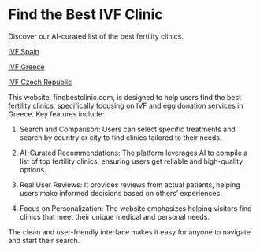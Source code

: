 # Find the Best IVF Clinic

Discover our AI-curated list of the best fertility clinics.

[IVF Spain](https://ivfon.com/location/spain/)

[IVF Greece](https://ivfon.com/location/greece/)

[IVF Czech Republic](https://ivfon.com/location/czech-republic/)

This website, findbestclinic.com, is designed to help users find the best fertility clinics, specifically focusing on IVF and egg donation services in Greece. Key features include:
	
1.	Search and Comparison: Users can select specific treatments and search by country or city to find clinics tailored to their needs.
	
2.	AI-Curated Recommendations: The platform leverages AI to compile a list of top fertility clinics, ensuring users get reliable and high-quality options.
	
3.	Real User Reviews: It provides reviews from actual patients, helping users make informed decisions based on others’ experiences.

4.	Focus on Personalization: The website emphasizes helping visitors find clinics that meet their unique medical and personal needs.

The clean and user-friendly interface makes it easy for anyone to navigate and start their search.